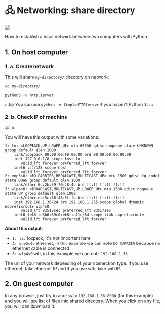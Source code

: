 # 🖧 Networking: share directory

<img src="/images/python.jpg" class="cover-img" />

How to establish a local network between two computers with Python.

## 1. On host computer

### 1. a. Create network

This will share `my-directory/` directory on network:

```bash
cd my-directory/

python3 -m http.server
```

:::tip
You can use `python -m SimpleHTTPServer` if you haven't Python 3.
:::

### 2. b. Check IP of machine

```bash
ip a
```

You will have this output with some variations:

```bash{11}
1: lo: <LOOPBACK,UP,LOWER_UP> mtu 65536 qdisc noqueue state UNKNOWN group default qlen 1000
    link/loopback 00:00:00:00:00:00 brd 00:00:00:00:00:00
    inet 127.0.0.1/8 scope host lo
       valid_lft forever preferred_lft forever
    inet6 ::1/128 scope host 
       valid_lft forever preferred_lft forever
2: enp3s0: <NO-CARRIER,BROADCAST,MULTICAST,UP> mtu 1500 qdisc fq_codel state DOWN group default qlen 1000
    link/ether 6c:2b:59:70:38:4d brd ff:ff:ff:ff:ff:ff
3: wlp4s0: <BROADCAST,MULTICAST,UP,LOWER_UP> mtu 1500 qdisc noqueue state UP group default qlen 1000
    link/ether ec:5c:68:48:9f:fb brd ff:ff:ff:ff:ff:ff
    inet 192.168.1.36/24 brd 192.168.1.255 scope global dynamic noprefixroute wlp4s0
       valid_lft 83517sec preferred_lft 83517sec
    inet6 fe80::c8b6:69c0:eb8f:a11c/64 scope link noprefixroute 
       valid_lft forever preferred_lft forever
```

**About this output**: 
- `1: lo:` loopack, it's not important here
- `2: enp3s0:` ethernet, in this example we can note `NO-CARRIER` because no ethernet cable is connected
- `3: wlp4s0` wifi, in this example we can note `192.168.1.36`

The url of your network depending of your connection type. If you use ethernet, take ethernet IP and if you use wifi, take wifi IP.

## 2. On guest computer

In any browser, just try to access to `192.168.1.36:8000` (for this example) and you will see list of files into shared directory. When you click on any file, you will can download it.